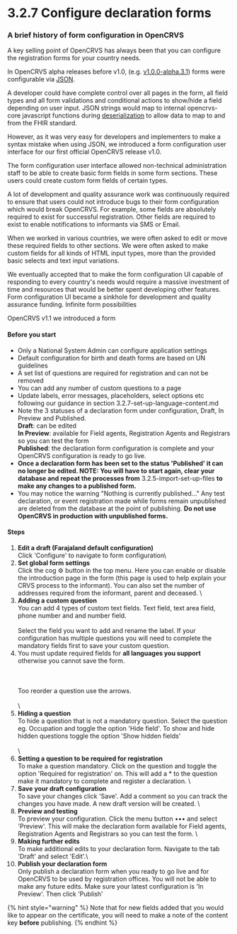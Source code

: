 # 3.2.7 Configure declaration forms



### A brief history of form configuration in OpenCRVS

A key selling point of OpenCRVS has always been that you can configure the registration forms for your country needs.

In OpenCRVS alpha releases before v1.0, (e.g. [v1.0.0-alpha.3.1](https://github.com/opencrvs/opencrvs-farajaland/blob/1.0.0-alpha.3.1/src/farajaland/features/forms/register.json)) forms were configurable via [JSON](https://en.wikipedia.org/wiki/JSON).&#x20;

A developer could have complete control over all pages in the form, all field types and all form validations and conditional actions to show/hide a field depending on user input.  JSON strings would map to internal opencrvs-core javascript functions during [deserialization](https://github.com/opencrvs/opencrvs-core/blob/develop/packages/client/src/forms/deserializer/deserializer.ts) to allow data to map to and from the FHIR standard.

However, as it was very easy for developers and implementers to make a syntax mistake when using JSON, we introduced a form configuration user interface for our first official OpenCRVS release v1.0.

The form configuration user interface allowed non-technical administration staff to be able to create basic form fields in some form sections.  These users could create custom form fields of certain types.

A lot of development and quality assurance work was continuously required to ensure that users could not introduce bugs to their form configuration which would break OpenCRVS.  For example, some fields are absolutely required to exist for successful registration.  Other fields are required to exist to enable notifications to informants via SMS or Email.

When we worked in various countries, we were often asked to edit or move these required fields to other sections.  We were often asked to make custom fields for all kinds of HTML input types, more than the provided basic selects and text input variations. &#x20;

We eventually accepted that to make the form configuration UI capable of responding to every country's needs would require a massive investment of time and resources that would be better spent developing other features.  Form configuration UI became a sinkhole for development and quality assurance funding.  Infinite form possibilities&#x20;



&#x20;OpenCRVS v1.1 we introduced a form&#x20;

#### Before you start

* Only a National System Admin can configure application settings
* Default configuration for birth and death forms are based on UN guidelines
* A set list of questions are required for registration and can not be removed
* You can add any number of custom questions to a page
* Update labels, error messages, placeholders, select options etc following our guidance in section 3.2.7-set-up-language-content.md
* Note the 3 statuses of a declaration form under configuration, Draft, In Preview and Published.\
  **Draft**: can be edited\
  **In Preview**: available for Field agents, Registration Agents and Registrars so you can test the form\
  **Published**: the declaration form configuration is complete and your OpenCRVS configuration is ready to go live.
* **Once a declaration form has been set to the status 'Published' it can no longer be edited. NOTE: You will have to start again, clear your database and repeat the processes from** 3.2.5-import-set-up-files **to make any changes to a published form.**
* You may notice the warning "Nothing is currently published..." Any test declaration, or event registration made while forms remain unpublished are deleted from the database at the point of publishing. **Do not use OpenCRVS in production with unpublished forms.**

#### Steps

1. **Edit a draft (Farajaland default configuration)**\
   Click 'Configure' to navigate to form configuration\\
2. **Set global form settings**\
   Click the cog ⚙️ button in the top menu. Here you can enable or disable the introduction page in the form (this page is used to help explain your CRVS process to the informant). You can also set the number of addresses required from the informant, parent and deceased. \\
3. **Adding a custom question**\
   You can add 4 types of custom text fields. Text field, text area field, phone number and and number field.\
   \
   Select the field you want to add and rename the label. If your configuration has multiple questions you will need to complete the mandatory fields first to save your custom question.
4. You must update required fields for **all languages you support** otherwise you cannot save the form.\
   \
   \
   \
   Too reorder a question use the arrows.\
   \
   \\
5. **Hiding a question**\
   To hide a question that is not a mandatory question. Select the question eg. Occupation and toggle the option 'Hide field'. To show and hide hidden questions toggle the option 'Show hidden fields'\
   \
   \\
6. **Setting a question to be required for registration**\
   To make a question mandatory. Click on the question and toggle the option 'Required for registration' on. This will add a \* to the question make it mandatory to complete and register a declaration. \\
7. **Save your draft configuration**\
   To save your changes click 'Save'. Add a comment so you can track the changes you have made. A new draft version will be created. \\
8. **Preview and testing**\
   To preview your configuration. Click the menu button ••• and select 'Preview'. This will make the declaration form available for Field agents, Registration Agents and Registrars so you can test the form. \\
9. **Making further edits**\
   To make additional edits to your declaration form. Navigate to the tab 'Draft' and select 'Edit'.\\
10. **Publish your declaration form**\
    Only publish a declaration form when you ready to go live and for OpenCRVS to be used by registration offices. You will not be able to make any future edits. Make sure your latest configuration is 'In Preview'. Then click 'Publish'

{% hint style="warning" %}
Note that for new fields added that you would like to appear on the certificate, you will need to make a note of the content key **before** publishing.
{% endhint %}
